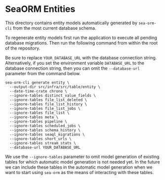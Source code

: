 # SeaORM Entities

This directory contains entity models automatically generated by `sea-orm-cli` from the most current database schema.

To regenerate entity models first run the application to execute all pending database migrations. Then run the following command from within the root of the repository.

Be sure to replace `YOUR_DATABASE_URL` with the database connection string. Alternatively, if you set the environment variable `DATABASE_URL` to the database connection string, then you can omit the `--database-url` parameter from the command below.

```
sea-orm-cli generate entity \
  --output-dir src/infra/src/table/entity \
  --date-time-crate chrono \
  --ignore-tables distinct_value_fields \
  --ignore-tables file_list_deleted \
  --ignore-tables file_list_history \
  --ignore-tables file_list_jobs \
  --ignore-tables file_list \
  --ignore-tables meta \
  --ignore-tables pipeline \
  --ignore-tables scheduled_jobs \
  --ignore-tables schema_history \
  --ignore-tables seaql_migrations \
  --ignore-tables short_urls \
  --ignore-tables stream_stats \
  --database-url YOUR_DATABASE_URL
```

We use the `--ignore-tables` parameter to omit model generation of existing tables for which automatic model generation is not needed yet. In the future we can include these tables in the automatic model generation when we want to start using `sea-orm` as the means of interacting with these tables.
